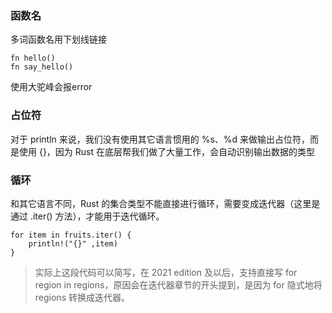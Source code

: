 ### 函数名
多词函数名用下划线链接
```
fn hello()
fn say_hello()
```
使用大驼峰会报error

### 占位符
对于 println 来说，我们没有使用其它语言惯用的 %s、%d 来做输出占位符，而是使用 {}，因为 Rust 在底层帮我们做了大量工作，会自动识别输出数据的类型

### 循环
和其它语言不同，Rust 的集合类型不能直接进行循环，需要变成迭代器（这里是通过 .iter() 方法），才能用于迭代循环。
```
for item in fruits.iter() {
    println!("{}" ,item)
}
```
>实际上这段代码可以简写，在 2021 edition 及以后，支持直接写 for region in regions，原因会在迭代器章节的开头提到，是因为 for 隐式地将 regions 转换成迭代器。
